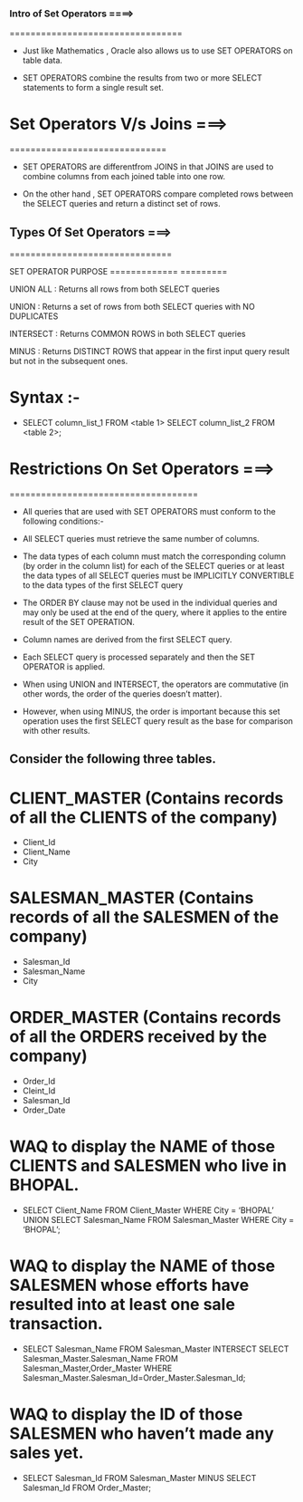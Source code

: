 


###  Intro of Set Operators ====>
=================================

* Just like Mathematics , Oracle also allows us to use SET OPERATORS on table data.

* SET OPERATORS combine the results from two or more SELECT statements to form a single result set.


# Set Operators V/s Joins ===>
==============================

* SET OPERATORS are differentfrom JOINS in that JOINS are used to combine columns from each joined table into one row.

* On the other hand , SET OPERATORS compare completed rows between the SELECT queries and return a distinct set of rows.


##  Types Of Set Operators ===>
===============================
  
SET OPERATOR             PURPOSE
=============           =========
              
UNION ALL       :   Returns all rows from both SELECT queries

UNION           :   Returns a set of rows from both SELECT queries with NO DUPLICATES

INTERSECT       :   Returns COMMON ROWS in both SELECT queries

MINUS           :   Returns DISTINCT ROWS that appear in the first input query result but 
                    not in the subsequent ones.


# Syntax :-
- SELECT column_list_1 FROM <table 1> <SET OPERATOR> SELECT column_list_2 FROM <table 2>;


# Restrictions On Set Operators ===>
====================================

* All queries that are used with SET OPERATORS must conform to the following conditions:-

- All SELECT queries must retrieve the same number of columns.

- The data types of each column must match the corresponding column (by order in the column list) for each of the SELECT queries or at least the data types of all SELECT queries must be IMPLICITLY CONVERTIBLE to the data types of the first SELECT query

- The ORDER BY clause may not be used in the individual queries and may only be used at the end of the query, where it applies to the entire result of the SET OPERATION.

- Column names are derived from the first SELECT query.


* Each SELECT query is processed separately and then the SET OPERATOR is applied.

* When using UNION and INTERSECT, the operators are commutative (in other words, the order of the queries doesn’t matter).

* However, when using MINUS, the order is important because this set operation uses the first SELECT query result as the base for comparison with other results. 



## Consider the following three tables.

# CLIENT_MASTER  (Contains records of all the CLIENTS of the company)
- Client_Id
- Client_Name
- City

# SALESMAN_MASTER  (Contains records of all the SALESMEN of the company)
- Salesman_Id
- Salesman_Name
- City

# ORDER_MASTER  (Contains records of all the ORDERS received by the company)
- Order_Id
- Cleint_Id
- Salesman_Id
- Order_Date


#  WAQ to display the NAME of those CLIENTS and SALESMEN who live in BHOPAL.
- SELECT Client_Name FROM Client_Master WHERE City = ‘BHOPAL’
    UNION
SELECT Salesman_Name FROM Salesman_Master WHERE City = ‘BHOPAL’;

#  WAQ to display the NAME of those SALESMEN whose efforts have resulted into at least one sale transaction.
- SELECT Salesman_Name FROM Salesman_Master
    INTERSECT
SELECT Salesman_Master.Salesman_Name FROM Salesman_Master,Order_Master WHERE Salesman_Master.Salesman_Id=Order_Master.Salesman_Id;

#  WAQ to display the ID of those SALESMEN who haven’t made any sales yet.
- SELECT Salesman_Id FROM Salesman_Master
    MINUS
SELECT Salesman_Id FROM Order_Master;